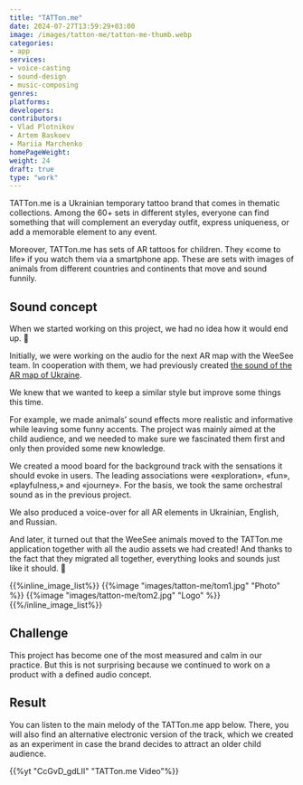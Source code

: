 ```yaml
---
title: "TATTon.me"
date: 2024-07-27T13:59:29+03:00
image: /images/tatton-me/tatton-me-thumb.webp
categories:
- app
services:
- voice-casting
- sound-design
- music-composing
genres:
platforms:
developers:
contributors:
- Vlad Plotnikov
- Artem Baskoev
- Mariia Marchenko
homePageWeight:
weight: 24
draft: true
type: "work"
---
```


TATTon.me is a Ukrainian temporary tattoo brand that comes in thematic collections. Among the 60+ sets in different styles, everyone can find something that will complement an everyday outfit, express uniqueness, or add a memorable element to any event.

Moreover, TATTon.me has sets of AR tattoos for children. They «come to life» if you watch them via a smartphone app. These are sets with images of animals from different countries and continents that move and sound funnily.

## Sound concept

When we started working on this project, we had no idea how it would end up. 🙂

Initially, we were working on the audio for the next AR map with the WeeSee team. In cooperation with them, we had previously created [the sound of the AR map of Ukraine](works/weesee).

We knew that we wanted to keep a similar style but improve some things this time.

For example, we made animals’ sound effects more realistic and informative while leaving some funny accents. The project was mainly aimed at the child audience, and we needed to make sure we fascinated them first and only then provided some new knowledge.

We created a mood board for the background track with the sensations it should evoke in users. The leading associations were «exploration», «fun», «playfulness,» and «journey». For the basis, we took the same orchestral sound as in the previous project.

We also produced a voice-over for all AR elements in Ukrainian, English, and Russian.

And later, it turned out that the WeeSee animals moved to the TATTon.me application together with all the audio assets we had created! And thanks to the fact that they migrated all together, everything looks and sounds just like it should. 🙂

{{%inline_image_list%}}
{{%image "images/tatton-me/tom1.jpg" "Photo" %}}
{{%image "images/tatton-me/tom2.jpg" "Logo" %}}
{{%/inline_image_list%}}

## Challenge

This project has become one of the most measured and calm in our practice. But this is not surprising because we continued to work on a product with a defined audio concept.

## Result

You can listen to the main melody of the TATTon.me app below. There, you will also find an alternative electronic version of the track, which we created as an experiment in case the brand decides to attract an older child audience.

{{%yt "CcGvD_gdLII" "TATTon.me Video"%}}
